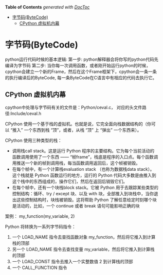 <!-- START doctoc generated TOC please keep comment here to allow auto update -->
<!-- DON'T EDIT THIS SECTION, INSTEAD RE-RUN doctoc TO UPDATE -->
**Table of Contents**  *generated with [DocToc](https://github.com/thlorenz/doctoc)*

- [字节码(ByteCode)](#%E5%AD%97%E8%8A%82%E7%A0%81bytecode)
  - [CPython 虚拟机内幕](#cpython-%E8%99%9A%E6%8B%9F%E6%9C%BA%E5%86%85%E5%B9%95)

<!-- END doctoc generated TOC please keep comment here to allow auto update -->

# 字节码(ByteCode)


python运行代码时候的基本逻辑: 
第一步: python解释器会将你写的python代码先编译为字节码
第二步: 当你每一次调用函数，或者刚开始运行python的时候，cpython会建立一个新的Frame，然后在这个Frame框架下，cpython会一条一条的执行编译后的ByteCode, 每一条ByteCode在C语言中有相应的代码去执行它。


## CPython 虚拟机内幕

cpython中处理与字节码有关的文件是：Python/ceval.c， 对应的头文件路径:Include/ceval.h

CPython 使用一个基于栈的虚拟机。也就是说，它完全面向栈数据结构的（你可以 “推入” 一个东西到栈 “顶”，或者，从栈 “顶” 上 “弹出” 一个东西来）。

CPython 使用三种类型的栈：

- 调用栈call stack。这是运行 Python 程序的主要结构。它为每个当前活动的函数调用使用了一个东西 —— “帧frame”，栈底是程序的入口点。每个函数调用推送一个新的帧到调用栈，每当函数调用返回后，这个帧被销毁。
- 在每个帧中，有一个计算栈evaluation stack （也称为数据栈data stack）。这个栈就是 Python 函数运行的地方，运行的 Python 代码大多数是由推入到这个栈中的东西组成的，操作它们，然后在返回后销毁它们。
- 在每个帧中，还有一个块栈block stack。它被 Python 用于去跟踪某些类型的控制结构：循环、try / except 块、以及 with 块，全部推入到块栈中，当你退出这些控制结构时，块栈被销毁。这将帮助 Python 了解任意给定时刻哪个块是活动的，比如，一个 continue 或者 break 语句可能影响正确的块

案例： my_function(my_variable, 2)

Python 将转换为一系列字节码指令：
1. 一个 LOAD_NAME 指令去查找函数对象 my_function，然后将它推入到计算栈的顶部
2. 另一个 LOAD_NAME 指令去查找变量 my_variable，然后将它推入到计算栈的顶部
3. 一个 LOAD_CONST 指令去推入一个实整数值 2 到计算栈的顶部
4. 一个 CALL_FUNCTION 指令


